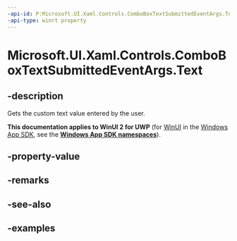 ```yaml
---
-api-id: P:Microsoft.UI.Xaml.Controls.ComboBoxTextSubmittedEventArgs.Text
-api-type: winrt property
---
```


<!-- Property syntax.
public string Text { get; }
-->

# Microsoft.UI.Xaml.Controls.ComboBoxTextSubmittedEventArgs.Text

## -description
Gets the custom text value entered by the user.

**This documentation applies to WinUI 2 for UWP** (for [WinUI](/windows/apps/winui/winui3/) in the [Windows App SDK](/windows/apps/windows-app-sdk/), see the **[Windows App SDK namespaces](/windows/windows-app-sdk/api/winrt/)**).

## -property-value

## -remarks

## -see-also

## -examples

